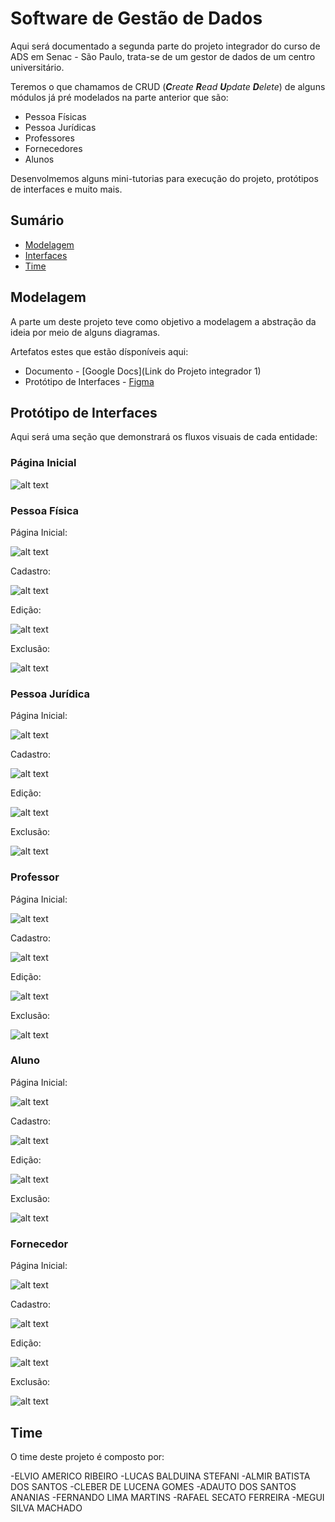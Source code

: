 
# Software de Gestão de Dados

Aqui será documentado a segunda parte do projeto integrador do curso de ADS em Senac - São Paulo, trata-se de um gestor de dados de um centro universitário.

Teremos o que chamamos de CRUD (_**C**reate **R**ead **U**pdate **D**elete_) de alguns módulos já pré modelados na parte anterior que são:

- Pessoa Físicas
- Pessoa Jurídicas
- Professores
- Fornecedores
- Alunos

Desenvolmemos alguns mini-tutorias para execução do projeto, protótipos de interfaces e muito mais.
## Sumário

- [Modelagem](#modelagem)
- [Interfaces](protótipo-de-interfaces)
- [Time](#time)
## Modelagem

A parte um deste projeto teve como objetivo a modelagem a abstração da ideia por meio de alguns diagramas. 

Artefatos estes que estão dísponíveis aqui:

- Documento - [Google Docs](Link do Projeto integrador 1)
- Protótipo de Interfaces - [Figma](https://www.figma.com/file/QxBTPAD0ZJ1CtkYbzbZ6fH/Gestor-de-dados---Projeto-Integrador(Senac)?type=design&node-id=0-1&mode=design&t=kCU01nZWShzUA49d-0)

## Protótipo de Interfaces

Aqui será uma seção que demonstrará os fluxos visuais de cada entidade:

### Página Inicial

![alt text](interfaces/home.png)

### Pessoa Física

Página Inicial:

![alt text](interfaces/pessoa-fisica/index.png)

Cadastro:

![alt text](interfaces/pessoa-fisica/create.png)

Edição:

![alt text](interfaces/pessoa-fisica/edit.png)

Exclusão:

![alt text](interfaces/pessoa-fisica/delete.png)

### Pessoa Jurídica

Página Inicial:

![alt text](interfaces/pessoa-juridica/index.png)

Cadastro:

![alt text](interfaces/pessoa-juridica/create.png)

Edição:

![alt text](interfaces/pessoa-juridica/edit.png)

Exclusão:

![alt text](interfaces/pessoa-juridica/delete.png)

### Professor

Página Inicial:

![alt text](interfaces/professor/index.png)

Cadastro:

![alt text](interfaces/professor/create.png)

Edição:

![alt text](interfaces/professor/edit.png)

Exclusão:

![alt text](interfaces/professor/delete.png)

### Aluno

Página Inicial:

![alt text](interfaces/aluno/index.png)

Cadastro:

![alt text](interfaces/aluno/create.png)

Edição:

![alt text](interfaces/aluno/edit.png)

Exclusão:

![alt text](interfaces/aluno/delete.png)

### Fornecedor

Página Inicial:

![alt text](interfaces/fornecedor/index.png)

Cadastro:

![alt text](interfaces/fornecedor/create.png)

Edição:

![alt text](interfaces/fornecedor/edit.png)

Exclusão:

![alt text](interfaces/fornecedor/delete.png)


## Time

O time deste projeto é composto por:


-ELVIO AMERICO RIBEIRO
-LUCAS BALDUINA STEFANI
-ALMIR BATISTA DOS SANTOS
-CLEBER DE LUCENA GOMES
-ADAUTO DOS SANTOS ANANIAS
-FERNANDO LIMA MARTINS
-RAFAEL SECATO FERREIRA
-MEGUI SILVA MACHADO